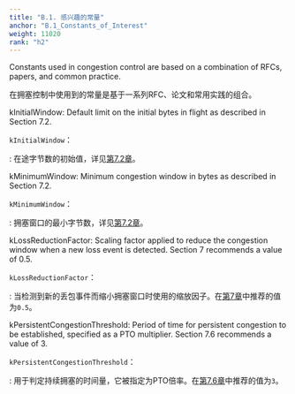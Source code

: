 ```yaml
---
title: "B.1. 感兴趣的常量"
anchor: "B.1_Constants_of_Interest"
weight: 11020
rank: "h2"
---
```


Constants used in congestion control are based on a combination of RFCs, papers, and common practice.

在拥塞控制中使用到的常量是基于一系列RFC、论文和常用实践的组合。

kInitialWindow:
Default limit on the initial bytes in flight as described in Section 7.2.

`kInitialWindow`：

:   在途字节数的初始值，详见[第7.2章]()。

kMinimumWindow:
Minimum congestion window in bytes as described in Section 7.2.

`kMinimumWindow`：

:   拥塞窗口的最小字节数，详见[第7.2章]()。

kLossReductionFactor:
Scaling factor applied to reduce the congestion window when a new loss event is detected. Section 7 recommends a value of 0.5.

`kLossReductionFactor`：

:   当检测到新的丢包事件而缩小拥塞窗口时使用的缩放因子。在[第7章]()中推荐的值为`0.5`。

kPersistentCongestionThreshold:
Period of time for persistent congestion to be established, specified as a PTO multiplier. Section 7.6 recommends a value of 3.

`kPersistentCongestionThreshold`：

:   用于判定持续拥塞的时间量，它被指定为PTO倍率。在[第7.6章]()中推荐的值为`3`。
